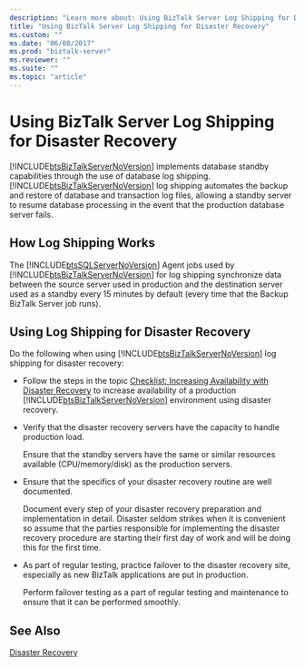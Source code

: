 ```yaml
---
description: "Learn more about: Using BizTalk Server Log Shipping for Disaster Recovery"
title: "Using BizTalk Server Log Shipping for Disaster Recovery"
ms.custom: ""
ms.date: "06/08/2017"
ms.prod: "biztalk-server"
ms.reviewer: ""
ms.suite: ""
ms.topic: "article"
---
```

# Using BizTalk Server Log Shipping for Disaster Recovery
[!INCLUDE[btsBizTalkServerNoVersion](../includes/btsbiztalkservernoversion-md.md)] implements database standby capabilities through the use of database log shipping. [!INCLUDE[btsBizTalkServerNoVersion](../includes/btsbiztalkservernoversion-md.md)] log shipping automates the backup and restore of database and transaction log files, allowing a standby server to resume database processing in the event that the production database server fails.  
  
## How Log Shipping Works  
 The [!INCLUDE[btsSQLServerNoVersion](../includes/btssqlservernoversion-md.md)] Agent jobs used by [!INCLUDE[btsBizTalkServerNoVersion](../includes/btsbiztalkservernoversion-md.md)] for log shipping synchronize data between the source server used in production and the destination server used as a standby every 15 minutes by default (every time that the Backup BizTalk Server job runs).  
  
## Using Log Shipping for Disaster Recovery  
 Do the following when using [!INCLUDE[btsBizTalkServerNoVersion](../includes/btsbiztalkservernoversion-md.md)] log shipping for disaster recovery:  
  
- Follow the steps in the topic [Checklist: Increasing Availability with Disaster Recovery](../technical-guides/checklist-increasing-availability-with-disaster-recovery.md) to increase availability of a production [!INCLUDE[btsBizTalkServerNoVersion](../includes/btsbiztalkservernoversion-md.md)] environment using disaster recovery.  
  
- Verify that the disaster recovery servers have the capacity to handle production load.  
  
   Ensure that the standby servers have the same or similar resources available (CPU/memory/disk) as the production servers.  
  
- Ensure that the specifics of your disaster recovery routine are well documented.  
  
   Document every step of your disaster recovery preparation and implementation in detail. Disaster seldom strikes when it is convenient so assume that the parties responsible for implementing the disaster recovery procedure are starting their first day of work and will be doing this for the first time.  
  
- As part of regular testing, practice failover to the disaster recovery site, especially as new BizTalk applications are put in production.  
  
   Perform failover testing as a part of regular testing and maintenance to ensure that it can be performed smoothly.  
  
## See Also  
 [Disaster Recovery](../technical-guides/disaster-recovery.md)
